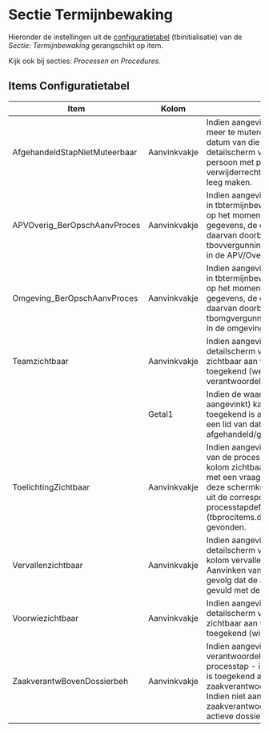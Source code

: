 # Sectie Termijnbewaking

Hieronder de instellingen uit de [configuratietabel](/docs/instellen_inrichten/configuratie.md) (tbinitialisatie) van de _Sectie: Termijnbewaking_ gerangschikt op item.

Kijk ook bij secties: _Processen en Procedures_.

## Items Configuratietabel

| Item                          | Kolom        | Omschrijving                                                          |
|-------------------------------|--------------|-----------------------------------------------------------------------|
| AfgehandeldStapNietMuteerbaar | Aanvinkvakje | Indien aangevinkt is een processtap niet meer te muteren indien de afgehandeld datum van die stap gevuld is. In het detailscherm van een stap kan een persoon met processtappen verwijderrechten de afgehandeld datum leeg maken. |
| APVOverig_BerOpschAanvProces  | Aanvinkvakje | Indien aangevinkt wordt bij een wijziging in tbtermijnbewstappen die van invloed is op het moment van indiening aanvullende gegevens, de opschortende werking daarvan doorberekend (via de hulpkolom tbovvergunningen.dndagenopschwerking) in de APV/Overige hoofdzaak. |
| Omgeving_BerOpschAanvProces   | Aanvinkvakje | Indien aangevinkt wordt bij een wijziging in tbtermijnbewstappen die van invloed is op het moment van indiening aanvullende gegevens, de opschortende werking daarvan doorberekend (via de hulpkolom tbomgvergunning.dndagenopschwerking) in de omgeving hoofdzaak. |
| Teamzichtbaar                 | Aanvinkvakje | Indien aangevinkt dan is in het lijst- en detailscherm van een processtap zichtbaar aan welk team deze is toegekend (welk team is verantwoordelijk). |
|                               | Getal1       | Indien de waarde 1 (en de instelling is aangevinkt) kan een processtap die toegekend is aan een team, alleen door een lid van dat team worden afgehandeld/gemuteerd. |
| ToelichtingZichtbaar          | Aanvinkvakje | Indien aangevinkt dan is in het lijstscherm van de processtappen bij een zaak een kolom zichtbaar van type schermknop met een vraagtekentje. Het indrukken van deze schermknop laat de toelichting zien uit de corresponderende processtapdefinitie (tbprocitems.dvtoelichting) zien, mits gevonden. |
| Vervallenzichtbaar            | Aanvinkvakje | Indien aangevinkt dan is in het lijst- en detailscherm van een processtap de kolom vervallen (dlvervallen) zichtbaar. Aanvinken van deze kolom heeft tot gevolg dat de afgehandeld datum wordt gevuld met de systeemdatum. |
| Voorwiezichtbaar              | Aanvinkvakje | Indien aangevinkt dan is in het lijst- en detailscherm van een processtap zichtbaar aan welke persoon deze is toegekend (wie is verantwoordelijk). |
| ZaakverantwBovenDossierbeh    | Aanvinkvakje | Indien aangevinkt dan is de verantwoordelijke persoon van een processtap - indien deze niet rechtstreeks is toegekend aan de stap - de zaakverantwoordelijke van de hoofdzaak. Indien niet aangevinkt OF de zaakverantwoordelijke is leeg, dan de actieve dossierbehandelaar. |
